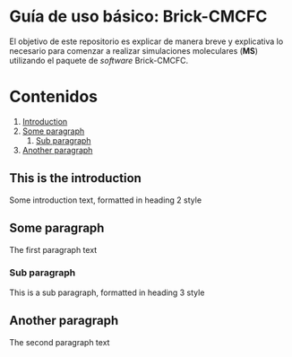 # Guía de uso básico: Brick-CMCFC

El objetivo de este repositorio es explicar de manera breve y explicativa lo necesario para comenzar a realizar simulaciones moleculares (**MS**) utilizando el paquete de *software* Brick-CMCFC.

# Contenidos
1. [Introduction](#introduction)
2. [Some paragraph](#paragraph1)
    1. [Sub paragraph](#subparagraph1)
3. [Another paragraph](#paragraph2)

## This is the introduction <a name="introduction"></a>
Some introduction text, formatted in heading 2 style

## Some paragraph <a name="paragraph1"></a>
The first paragraph text

### Sub paragraph <a name="subparagraph1"></a>
This is a sub paragraph, formatted in heading 3 style

## Another paragraph <a name="paragraph2"></a>
The second paragraph text
